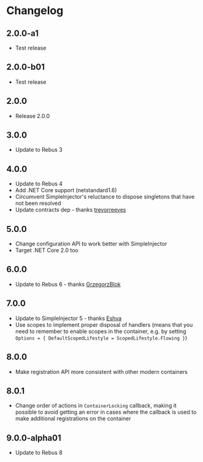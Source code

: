 # Changelog

## 2.0.0-a1
* Test release

## 2.0.0-b01
* Test release

## 2.0.0
* Release 2.0.0

## 3.0.0
* Update to Rebus 3

## 4.0.0
* Update to Rebus 4
* Add .NET Core support (netstandard1.6)
* Circumvent SimpleInjector's reluctance to dispose singletons that have not been resolved
* Update contracts dep - thanks [trevorreeves]

## 5.0.0
* Change configuration API to work better with SimpleInjector
* Target .NET Core 2.0 too

## 6.0.0
* Update to Rebus 6 - thanks [GrzegorzBlok]

## 7.0.0
* Update to SimpleInjector 5 - thanks [Eshva]
* Use scopes to implement proper disposal of handlers (means that you need to remember to enable scopes in the container, e.g. by setting `Options = { DefaultScopedLifestyle = ScopedLifestyle.Flowing }`)

## 8.0.0
* Make registration API more consistent with other modern containers

## 8.0.1
* Change order of actions in `ContainerLocking` callback, making it possible to avoid getting an error in cases where the callback is used to make additional registrations on the container

## 9.0.0-alpha01
* Update to Rebus 8


[Eshva]: https://github.com/Eshva
[GrzegorzBlok]: https://github.com/GrzegorzBlok
[trevorreeves]: https://github.com/trevorreeves
